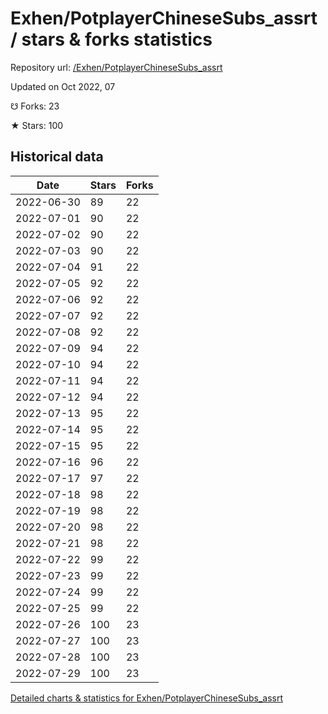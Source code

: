 # Exhen/PotplayerChineseSubs_assrt / stars & forks statistics

Repository url: [/Exhen/PotplayerChineseSubs_assrt](https://github.com/Exhen/PotplayerChineseSubs_assrt)

Updated on Oct 2022, 07

☋ Forks: 23

★ Stars: 100

## Historical data
| Date | Stars | Forks |
|------|-------|-------|
| 2022-06-30 | 89 | 22 | 
| 2022-07-01 | 90 | 22 | 
| 2022-07-02 | 90 | 22 | 
| 2022-07-03 | 90 | 22 | 
| 2022-07-04 | 91 | 22 | 
| 2022-07-05 | 92 | 22 | 
| 2022-07-06 | 92 | 22 | 
| 2022-07-07 | 92 | 22 | 
| 2022-07-08 | 92 | 22 | 
| 2022-07-09 | 94 | 22 | 
| 2022-07-10 | 94 | 22 | 
| 2022-07-11 | 94 | 22 | 
| 2022-07-12 | 94 | 22 | 
| 2022-07-13 | 95 | 22 | 
| 2022-07-14 | 95 | 22 | 
| 2022-07-15 | 95 | 22 | 
| 2022-07-16 | 96 | 22 | 
| 2022-07-17 | 97 | 22 | 
| 2022-07-18 | 98 | 22 | 
| 2022-07-19 | 98 | 22 | 
| 2022-07-20 | 98 | 22 | 
| 2022-07-21 | 98 | 22 | 
| 2022-07-22 | 99 | 22 | 
| 2022-07-23 | 99 | 22 | 
| 2022-07-24 | 99 | 22 | 
| 2022-07-25 | 99 | 22 | 
| 2022-07-26 | 100 | 23 | 
| 2022-07-27 | 100 | 23 | 
| 2022-07-28 | 100 | 23 | 
| 2022-07-29 | 100 | 23 | 


[Detailed charts & statistics for Exhen/PotplayerChineseSubs_assrt](https://reviewgithub.com/rep/Exhen/PotplayerChineseSubs_assrt)

